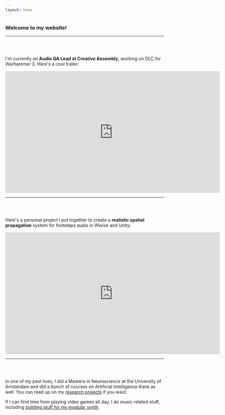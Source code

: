 ```yaml
---
layout: home
---
```


### Welcome to my website! 


***

<br/><br/>

I'm currently an **Audio QA Lead at Creative Assembly**, working on DLC for Warhammer 3. Here's a cool trailer:

<iframe width="680" height="385" src="https://www.youtube.com/embed/Qqhc3mK06r0" title="YouTube video player" frameborder="0" allow="accelerometer; autoplay; clipboard-write; encrypted-media; gyroscope; picture-in-picture; web-share" allowfullscreen></iframe>


***

<br/><br/>

Here's a personal project I put together to create a **realistic spatial propagation** system for footsteps audio in Wwise and Unity:  

<iframe width="680" height="385" src="https://www.youtube.com/embed/5rK5BsY53so" title="YouTube video player" frameborder="0" allow="accelerometer; autoplay; clipboard-write; encrypted-media; gyroscope; picture-in-picture; web-share" allowfullscreen></iframe>


***

<br/><br/>

In one of my past lives, I did a Masters in Neuroscience at the University of Amsterdam and did a bunch of courses on Artificial Intelligence there as well. You can read up on my [research projects](/research) if you want. 

If I can find time from playing video games all day, I do music related stuff, including [building stuff for my modular synth](/projects). 

